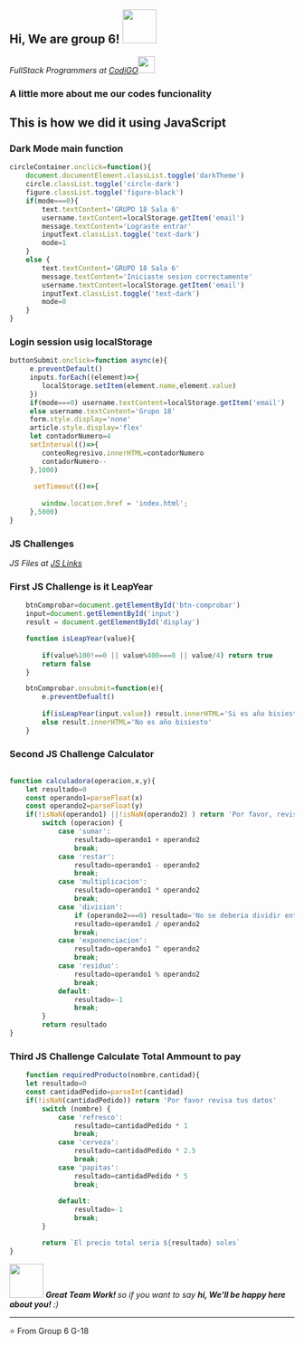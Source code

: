 <h2> Hi, We are group 6! <img src="https://media.giphy.com/media/qgQUggAC3Pfv687qPC/giphy.gif" width="60"></h2>

<p><em>FullStack Programmers at <a href="https://codigo.edu.pe/">CodiGO</a><img src="https://media.giphy.com/media/fYSnHlufseco8Fh93Z/giphy.gif" width="30">
</em></p>

###  A little more about me our codes funcionality  
 <h2> This is how we did it using JavaScript</h2>

###  Dark Mode main function  

```javascript
circleContainer.onclick=function(){
    document.documentElement.classList.toggle('darkTheme')
    circle.classList.toggle('circle-dark')
    figure.classList.toggle('figure-black')
    if(mode===0){
        text.textContent='GRUPO 18 Sala 6'
        username.textContent=localStorage.getItem('email')
        message.textContent='Lograste entrar'
        inputText.classList.toggle('text-dark')
        mode=1
    }
    else {
        text.textContent='GRUPO 18 Sala 6'
        message.textContent='Iniciaste sesion correctamente'
        username.textContent=localStorage.getItem('email')
        inputText.classList.toggle('text-dark')
        mode=0
    }
}
```
### Login session usig localStorage

```javascript
buttonSubmit.onclick=function async(e){
     e.preventDefault()
     inputs.forEach((element)=>{
        localStorage.setItem(element.name,element.value)
     })
     if(mode===0) username.textContent=localStorage.getItem('email')
     else username.textContent='Grupo 18'
     form.style.display='none'
     article.style.display='flex'
     let contadorNumero=4
     setInterval(()=>{
        conteoRegresivo.innerHTML=contadorNumero
        contadorNumero--
     },1000)
     
      setTimeout(()=>{
       
        window.location.href = 'index.html';
     },5000)   
}


```
### JS Challenges

<p><em>JS Files at <a href="https://github.com/BCIDevelop/MiniHackaton/tree/main/static/js">JS Links</a></em></p>

### First JS Challenge is it LeapYear

```javascript
    btnComprobar=document.getElementById('btn-comprobar')
    input=document.getElementById('input')
    result = document.getElementById('display')

    function isLeapYear(value){
   
        if(value%100!==0 || value%400===0 || value/4) return true 
        return false
    }

    btnComprobar.onsubmit=function(e){
        e.preventDefualt()
    
        if(isLeapYear(input.value)) result.innerHTML='Si es año bisiesto' 
        else result.innerHTML='No es año bisiesto' 
    }
```

### Second JS Challenge Calculator

```javascript
    
function calculadora(operacion,x,y){   
    let resultado=0
    const operando1=parseFloat(x)
    const operando2=parseFloat(y)
    if(!isNaN(operando1) ||!isNaN(operando2) ) return 'Por favor, revisa tus datos '
        switch (operacion) {
            case 'sumar':
                resultado=operando1 + operando2
                break;
            case 'restar':
                resultado=operando1 - operando2
                break;
            case 'multiplicacion':
                resultado=operando1 * operando2
                break;
            case 'division':
                if (operando2===0) resultado='No se deberia dividir entre 0'
                resultado=operando1 / operando2
                break;
            case 'exponenciacion':
                resultado=operando1 ^ operando2
                break;
            case 'residuo':
                resultado=operando1 % operando2
                break;
            default:
                resultado=-1
                break;
        }
        return resultado
}

```

### Third JS Challenge Calculate Total Ammount to pay

```javascript
    function requiredProducto(nombre,cantidad){
    let resultado=0
    const cantidadPedido=parseInt(cantidad)
    if(!isNaN(cantidadPedido)) return 'Por favor revisa tus datos'
        switch (nombre) {
            case 'refresco':
                resultado=cantidadPedido * 1
                break;
            case 'cerveza':
                resultado=cantidadPedido * 2.5
                break;
            case 'papitas':
                resultado=cantidadPedido * 5
                break;
         
            default:
                resultado=-1
                break;
        }

        return `El precio total seria ${resultado} soles`
}

```
<img src="https://media.giphy.com/media/LnQjpWaON8nhr21vNW/giphy.gif" width="60"> <em><b>Great Team Work! </b> so if you want to say <b>hi, We'll be happy here about you!</b> :)</em>

---

⭐️ From Group 6 G-18